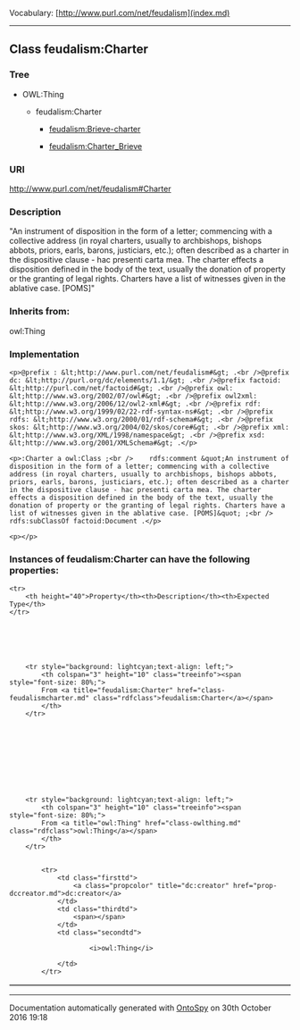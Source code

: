Vocabulary: [http://www.purl.com/net/feudalism](index.md) 



---	
	




    


## Class feudalism:Charter


### Tree

* OWL:Thing
    * feudalism:Charter


        * [feudalism:Brieve-charter](class-feudalismbrieve-charter.md) 

        * [feudalism:Charter_Brieve](class-feudalismcharter_brieve.md) 
        






### URI
http://www.purl.com/net/feudalism#Charter

### Description
&quot;An instrument of disposition in the form of a letter; commencing with a collective address (in royal charters, usually to archbishops, bishops abbots, priors, earls, barons, justiciars, etc.); often described as a charter in the dispositive clause - hac presenti carta mea. The charter effects a disposition defined in the body of the text, usually the donation of property or the granting of legal rights. Charters have a list of witnesses given in the ablative case. [POMS]&quot;



### Inherits from:
owl:Thing




### Implementation
```
<p>@prefix : &lt;http://www.purl.com/net/feudalism#&gt; .<br />@prefix dc: &lt;http://purl.org/dc/elements/1.1/&gt; .<br />@prefix factoid: &lt;http://purl.com/net/factoid#&gt; .<br />@prefix owl: &lt;http://www.w3.org/2002/07/owl#&gt; .<br />@prefix owl2xml: &lt;http://www.w3.org/2006/12/owl2-xml#&gt; .<br />@prefix rdf: &lt;http://www.w3.org/1999/02/22-rdf-syntax-ns#&gt; .<br />@prefix rdfs: &lt;http://www.w3.org/2000/01/rdf-schema#&gt; .<br />@prefix skos: &lt;http://www.w3.org/2004/02/skos/core#&gt; .<br />@prefix xml: &lt;http://www.w3.org/XML/1998/namespace&gt; .<br />@prefix xsd: &lt;http://www.w3.org/2001/XMLSchema#&gt; .</p>

<p>:Charter a owl:Class ;<br />    rdfs:comment &quot;An instrument of disposition in the form of a letter; commencing with a collective address (in royal charters, usually to archbishops, bishops abbots, priors, earls, barons, justiciars, etc.); often described as a charter in the dispositive clause - hac presenti carta mea. The charter effects a disposition defined in the body of the text, usually the donation of property or the granting of legal rights. Charters have a list of witnesses given in the ablative case. [POMS]&quot; ;<br />    rdfs:subClassOf factoid:Document .</p>

<p></p>
```




### Instances of feudalism:Charter can have the following properties:

<table border="1" cellspacing="3" cellpadding="5" class="classproperties table-hover ">

    <tr>
        <th height="40">Property</th><th>Description</th><th>Expected Type</th>
    </tr>

          

        
            
        
        <tr style="background: lightcyan;text-align: left;">
            <th colspan="3" height="10" class="treeinfo"><span style="font-size: 80%;">
            From <a title="feudalism:Charter" href="class-feudalismcharter.md" class="rdfclass">feudalism:Charter</a></span>
            </th>
        </tr>       

            

        

          

        
            
        
        <tr style="background: lightcyan;text-align: left;">
            <th colspan="3" height="10" class="treeinfo"><span style="font-size: 80%;">
            From <a title="owl:Thing" href="class-owlthing.md" class="rdfclass">owl:Thing</a></span>
            </th>
        </tr>       

            
            <tr>
                <td class="firsttd">
                    <a class="propcolor" title="dc:creator" href="prop-dccreator.md">dc:creator</a>         
                </td>
                <td class="thirdtd">
                    <span></span>
                </td>
                <td class="secondtd">
                    
                        <i>owl:Thing</i>
                    
                </td>
            </tr>

            

        

    

</table>













---

Documentation automatically generated with [OntoSpy](http://ontospy.readthedocs.org/ "Open") on 30th October 2016 19:18